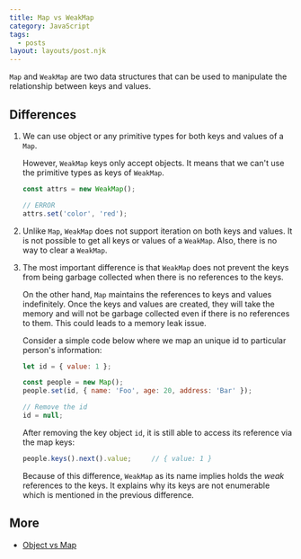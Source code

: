 ```yaml
---
title: Map vs WeakMap
category: JavaScript
tags:
  - posts
layout: layouts/post.njk
---
```


`Map` and `WeakMap` are two data structures that can be used to manipulate the relationship between keys and values.

## Differences

1. We can use object or any primitive types for both keys and values of a `Map`.

    However, `WeakMap` keys only accept objects. It means that we can't use the primitive types as keys of `WeakMap`.

    ```js
    const attrs = new WeakMap();

    // ERROR
    attrs.set('color', 'red');
    ```

2. Unlike `Map`, `WeakMap` does not support iteration on both keys and values. It is not possible to get all keys or values of a `WeakMap`.
    Also, there is no way to clear a `WeakMap`.

3. The most important difference is that `WeakMap` does not prevent the keys from being garbage collected when there is no references to the keys. 

    On the other hand, `Map` maintains the references to keys and values indefinitely. Once the keys and values are created, 
    they will take the memory and will not be garbage collected even if there is no references to them.
    This could leads to a memory leak issue.

    Consider a simple code below where we map an unique id to particular person's information:

    ```js
    let id = { value: 1 };

    const people = new Map();
    people.set(id, { name: 'Foo', age: 20, address: 'Bar' });

    // Remove the id
    id = null;
    ```

    After removing the key object `id`, it is still able to access its reference via the map keys:

    ```js
    people.keys().next().value;     // { value: 1 }
    ```

    Because of this difference, `WeakMap` as its name implies holds the _weak_ references to the keys. 
    It explains why its keys are not enumerable which is mentioned in the previous difference.

## More

* [Object vs Map](/object-vs-map)